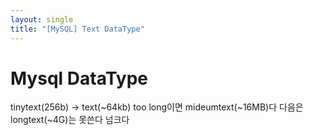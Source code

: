 ```yaml
---
layout: single
title: "[MySQL] Text DataType"
---
```


# Mysql DataType

tinytext(256b) -> text(~64kb) too long이면 mideumtext(~16MB)다 다음은 longtext(~4G)는 못쓴다 넘크다

